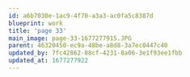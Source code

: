 ```yaml
---
id: a6b7030e-1ac9-4f70-a3a3-ac0fa5c8387d
blueprint: work
title: 'page 33'
main_image: page-33-1677277915.JPG
parent: 46320450-ec9a-48be-a8d8-3a7ec0447c40
updated_by: 7fc42862-88cf-4231-8a06-3e1f93ee1fbb
updated_at: 1677277922
---
```

